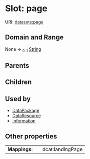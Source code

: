 
# Slot: page




URI: [datasets:page](https://w3id.org/linkml/manifesto/page)


## Domain and Range

None &#8594;  <sub>0..1</sub> [String](types/String.md)

## Parents


## Children


## Used by

 * [DataPackage](DataPackage.md)
 * [DataResource](DataResource.md)
 * [Information](Information.md)

## Other properties

|  |  |  |
| --- | --- | --- |
| **Mappings:** | | dcat:landingPage |

